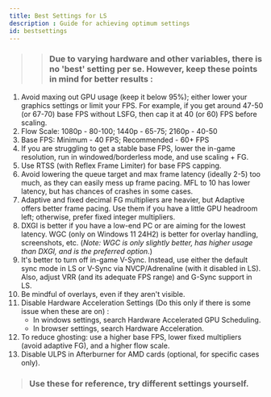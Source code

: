 ```yaml
---
title: Best Settings for LS
description : Guide for achieving optimum settings
id: bestsettings
---
```


>>### Due to varying hardware and other variables, there is no 'best' setting per se. However, keep these points in mind for better results :	
	
1.  Avoid maxing out GPU usage (keep it below 95%); either lower your graphics settings or limit your FPS. For example, if you get around 47-50 (or 67-70) base FPS without LSFG, then cap it at 40 (or 60) FPS before scaling.
2.  Flow Scale: 1080p - 80-100; 1440p - 65-75; 2160p - 40-50
3.  Base FPS: Minimum - 40 FPS; Recommended - 60+ FPS
4.  If you are struggling to get a stable base FPS, lower the in-game resolution, run in windowed/borderless mode, and use scaling + FG.
5.  Use RTSS (with Reflex Frame Limiter) for base FPS capping.
6.  Avoid lowering the queue target and max frame latency (ideally 2-5) too much, as they can easily mess up frame pacing. MFL to 10 has lower latency, but has chances of crashes in some cases.
7.  Adaptive and fixed decimal FG multipliers are heavier, but Adaptive offers better frame pacing. Use them if you have a little GPU headroom left; otherwise, prefer fixed integer multipliers.
8.  DXGI is better if you have a low-end PC or are aiming for the lowest latency. WGC (only on Windows 11 24H2) is better for overlay handling, screenshots, etc. (*Note: WGC is only slightly better, has higher usage than DXGI, and is the preferred option.*)
9.  It's better to turn off in-game V-Sync. Instead, use either the default sync mode in LS or V-Sync via NVCP/Adrenaline (with it disabled in LS). Also, adjust VRR (and its adequate FPS range) and G-Sync support in LS.
10. Be mindful of overlays, even if they aren't visible.
11. Disable Hardware Acceleration Settings (Do this only if there is some issue when these are on) :
    - In windows settings, search Hardware Accelerated GPU Scheduling.
    - In browser settings, search Hardware Acceleration.
12. To reduce ghosting: use a higher base FPS, lower fixed multipliers (avoid adaptive FG), and a higher flow scale.
13. Disable ULPS in Afterburner for AMD cards (optional, for specific cases only).

>### Use these for reference, try different settings yourself.	
